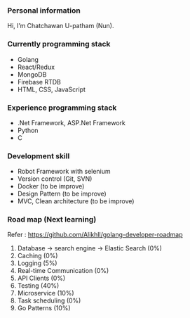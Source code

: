 ### Personal information
Hi, I’m Chatchawan U-patham (Nun). 

### Currently programming stack
- Golang
- React/Redux
- MongoDB
- Firebase RTDB
- HTML, CSS, JavaScript

### Experience programming stack
- .Net Framework, ASP.Net Framework
- Python
- C 

### Development skill
- Robot Framework with selenium
- Version control (Git, SVN)
- Docker (to be improve)
- Design Pattern (to be improve)
- MVC, Clean architecture (to be improve)
 
### Road map (Next learning)
Refer : https://github.com/Alikhll/golang-developer-roadmap
1. Database -> search engine -> Elastic Search (0%)
2. Caching (0%)
3. Logging (5%)
4. Real-time Communication (0%)
5. API Clients (0%)
6. Testing (40%)
7. Microservice (10%)
8. Task scheduling (0%)
9. Go Patterns (10%)

